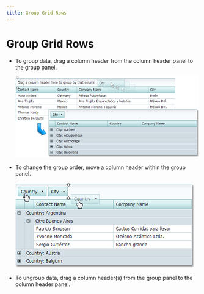 ```yaml
---
title: Group Grid Rows
---
```

# Group Grid Rows
* To group data, drag a column header from the column header panel to the group panel.
	
	![ASPxGridView_Grouping](../../../images/Img7178.png)
* To change the group order, move a column header within the group panel.
	
	![ASPxGridView_GroupReorder](../../../images/Img7179.png)
* To ungroup data, drag a column header(s) from the group panel to the column header panel.